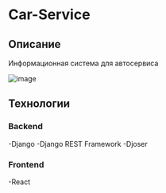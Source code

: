 # Car-Service

## Описание

Информационная система для автосервиса

![image](https://github.com/user-attachments/assets/92dcf48b-8788-4cb1-a2a1-90e844e84c77)

## Технологии

### Backend

-Django
-Django REST Framework
-Djoser

### Frontend

-React
